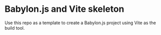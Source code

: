# Babylon.js and Vite skeleton

Use this repo as a template to create a Babylon.js project using Vite as the build tool.
